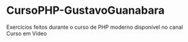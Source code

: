 # CursoPHP-GustavoGuanabara
 Exercícios feitos durante o curso de PHP moderno disponível no canal Curso em Vídeo
